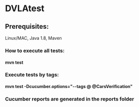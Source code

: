 # DVLAtest
## Prerequisites:
Linux/MAC,
Java 1.8,
Maven

### How to execute all tests:
#### mvn test

### Execute tests by tags:
#### mvn test -Dcucumber.options="--tags @  @CarsVerification"

### Cucumber reports are generated in the reports folder
